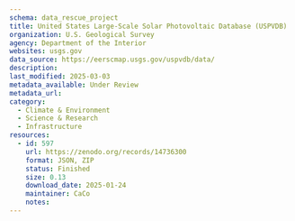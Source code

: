 ```yaml
---
schema: data_rescue_project 
title: United States Large-Scale Solar Photovoltaic Database (USPVDB)
organization: U.S. Geological Survey
agency: Department of the Interior
websites: usgs.gov
data_source: https://eerscmap.usgs.gov/uspvdb/data/
description: 
last_modified: 2025-03-03
metadata_available: Under Review
metadata_url: 
category:
  - Climate & Environment 
  - Science & Research 
  - Infrastructure 
resources:
  - id: 597
    url: https://zenodo.org/records/14736300
    format: JSON, ZIP
    status: Finished
    size: 0.13
    download_date: 2025-01-24
    maintainer: CaCo
    notes: 
---
```

